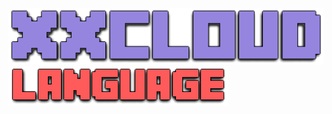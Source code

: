 <a href="https://github.com/xxAROX-xxCLOUD/" align="center">
  <img src="https://github.com/xxAROX-xxCLOUD/.github/blob/main/xxCLOUD-1.png?raw=true" /><br>
  <img src="https://github.com/xxAROX-xxCLOUD/.github/blob/main/Language.png?raw=true" /><br>
</a>
